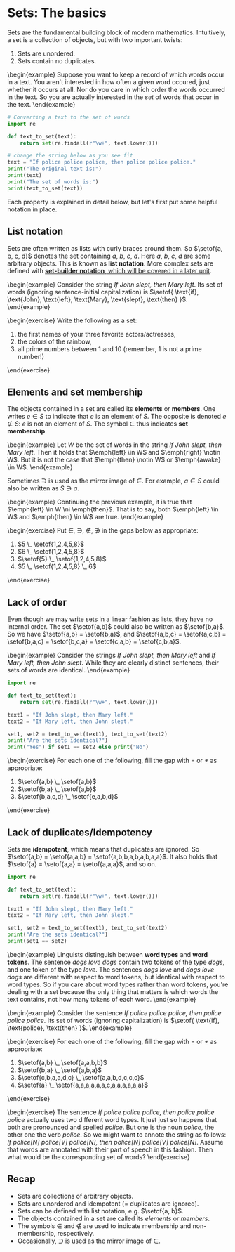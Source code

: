 # Sets: The basics

Sets are the fundamental building block of modern mathematics.
Intuitively, a set is a collection of objects, but with two important twists:

1. Sets are unordered.
1. Sets contain no duplicates.

\begin{example}
Suppose you want to keep a record of which words occur in a text.
You aren't interested in how often a given word occured, just whether it occurs at all.
Nor do you care in which order the words occurred in the text.
So you are actually interested in the <i>set</i> of words that occur in the text.
\end{example}

```python
# Converting a text to the set of words
import re

def text_to_set(text):
    return set(re.findall(r"\w+", text.lower()))

# change the string below as you see fit
text = "If police police police, then police police police."
print("The original text is:")
print(text)
print("The set of words is:")
print(text_to_set(text))
```

Each property is explained in detail below, but let's first put some helpful notation in place.

## List notation

Sets are often written as lists with curly braces around them.
So $\setof{a, b, c, d}$ denotes the set containing $a$, $b$, $c$, $d$.
Here $a$, $b$, $c$, $d$ are some arbitrary objects.
This is known as **list notation**.
More complex sets are defined with [**set-builder notation**, which will be covered in a later unit](./fixme).

\begin{example}
Consider the string <i>If John slept, then Mary left</i>.
Its set of words (ignoring sentence-initial capitalization) is
$\setof{
\text{if},
\text{John},
\text{left},
\text{Mary},
\text{slept},
\text{then}
}$.
\end{example}

\begin{exercise}
Write the following as a set:

<ol>
<li>the first names of your three favorite actors/actresses,</li>
<li>the colors of the rainbow,</li>
<li>all prime numbers between 1 and 10 (remember, 1 is not a prime number!)</li>
</ol>
\end{exercise}

## Elements and set membership

The objects contained in a set are called its **elements** or **members**.
One writes $e \in S$ to indicate that $e$ is an element of $S$.
The opposite is denoted $e \notin S$: $e$ is not an element of $S$.
The symbol $\in$ thus indicates **set membership**.

\begin{example}
Let $W$ be the set of words in the string <i>If John slept, then Mary left</i>.
Then it holds that $\emph{left} \in W$ and $\emph{right} \notin W$.
But it is not the case that $\emph{then} \notin W$ or $\emph{awake} \in W$.
\end{example}

Sometimes $\ni$ is used as the mirror image of $\in$.
For example, $a \in S$ could also be written as $S \ni a$.

\begin{example}
Continuing the previous example, it is true that $\emph{left} \in W \ni \emph{then}$.
That is to say, both $\emph{left} \in W$ and $\emph{then} \in W$ are true.
\end{example}

\begin{exercise}
Put $\in$, $\ni$, $\notin$, $\not\ni$ in the gaps below as appropriate:
<ol>
<li>$5 \_ \setof{1,2,4,5,8}$</li>
<li>$6 \_ \setof{1,2,4,5,8}$</li>
<li>$\setof{5} \_ \setof{1,2,4,5,8}$</li>
<li>$5 \_ \setof{1,2,4,5,8} \_ 6$</li>
</ol>
\end{exercise}

## Lack of order

Even though we may write sets in a linear fashion as lists, they have no internal order.
The set $\setof{a,b}$ could also be written as $\setof{b,a}$.
So we have $\setof{a,b} = \setof{b,a}$, and
$\setof{a,b,c} =
 \setof{a,c,b} =
 \setof{b,a,c} =
 \setof{b,c,a} =
 \setof{c,a,b} =
 \setof{c,b,a}$.

\begin{example}
Consider the strings
<i>If John slept, then Mary left</i> and
<i>If Mary left, then John slept</i>.
While they are clearly distinct sentences, their sets of words are identical.
\end{example}

```python
import re

def text_to_set(text):
    return set(re.findall(r"\w+", text.lower()))

text1 = "If John slept, then Mary left."
text2 = "If Mary left, then John slept."

set1, set2 = text_to_set(text1), text_to_set(text2)
print("Are the sets identical?")
print("Yes") if set1 == set2 else print("No")
```

\begin{exercise}
For each one of the following, fill the gap with $=$ or $\neq$ as appropriate:
<ol>
<li>$\setof{a,b} \_ \setof{a,b}$</li>
<li>$\setof{b,a} \_ \setof{a,b}$</li>
<li>$\setof{b,a,c,d} \_ \setof{e,a,b,d}$</li>
</ol>
\end{exercise}

## Lack of duplicates/Idempotency

Sets are **idempotent**, which means that duplicates are ignored.
So $\setof{a,b} = \setof{a,a,b} = \setof{a,b,b,a,b,a,b,a,a}$.
It also holds that $\setof{a} = \setof{a,a} = \setof{a,a,a}$, and so on.

```python
import re

def text_to_set(text):
    return set(re.findall(r"\w+", text.lower()))

text1 = "If John slept, then Mary left."
text2 = "If Mary left, then John slept."

set1, set2 = text_to_set(text1), text_to_set(text2)
print("Are the sets identical?")
print(set1 == set2)
```

\begin{example}
Linguists distinguish between <b>word types</b> and <b>word tokens</b>.
The sentence <i>dogs love dogs</i> contain two tokens of the type <i>dogs</i>, and one token of the type <i>love</i>.
The sentences <i>dogs love</i> and <i>dogs love dogs</i> are different with respect to word tokens, but identical with respect to word types.
So if you care about word types rather than word tokens, you're dealing with a set because the only thing that matters is which words the text contains, not how many tokens of each word.
\end{example}

\begin{example}
Consider the sentence <i>If police police police, then police police police</i>.
Its set of words (ignoring capitalization) is 
$\setof{
\text{if},
\text{police},
\text{then}
}$.
\end{example}

\begin{exercise}
For each one of the following, fill the gap with $=$ or $\neq$ as appropriate:
<ol>
<li>$\setof{a,b} \_ \setof{a,a,b,b}$</li>
<li>$\setof{b,a} \_ \setof{a,b,a}$</li>
<li>$\setof{c,b,a,a,d,c} \_ \setof{a,a,b,d,c,c,c}$</li>
<li>$\setof{a} \_ \setof{a,a,a,a,a,a,c,a,a,a,a,a,a}$</li>
</ol>
\end{exercise}

\begin{exercise}
The sentence <i>If police police police, then police police police</i> actually uses two different word types.
It just just so happens that both are pronounced and spelled <i>police</i>.
But one is the noun <i>police</i>, the other one the verb <i>police</i>.
So we might want to annote the string as follows:
<i>If police[N] police[V] police[N], then police[N] police[V] police[N]</i>.
Assume that words are annotated with their part of speech in this fashion.
Then what would be the corresponding set of words?
\end{exercise}

## Recap

- Sets are collections of arbitrary objects.
- Sets are unordered and idempotent (= duplicates are ignored).
- Sets can be defined with list notation, e.g. $\setof{a, b}$.
- The objects contained in a set are called its *elements* or *members*.
- The symbols $\in$ and $\notin$ are used to indicate membership and non-membership, respectively.
- Occasionally, $\ni$ is used as the mirror image of $\in$.
